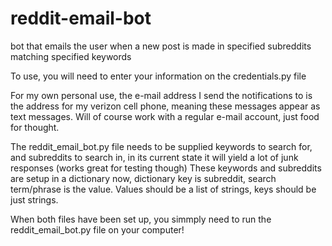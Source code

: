 # reddit-email-bot
bot that emails the user when a new post is made in specified subreddits matching specified keywords

To use, you will need to enter your information on the credentials.py file

For my own personal use, the e-mail address I send the notifications to is the address for my verizon cell phone, meaning these messages appear as text messages.
Will of course work with a regular e-mail account, just food for thought.

The reddit_email_bot.py file needs to be supplied keywords to search for, and subreddits to search in, in its current state it will yield a lot of junk responses (works great for testing though) These keywords and subreddits are setup in a dictionary now, dictionary key is subreddit, search term/phrase is the value. Values should be a list of strings, keys should be just strings.


When both files have been set up, you simmply need to run the reddit_email_bot.py file on your computer!
